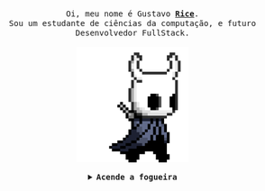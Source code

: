 <p align="center">
  <br>
  <samp>
    Oi, meu nome é Gustavo <b><a rel="nofollow noopener noreferrer" target="_blank" href="https://gustavorice.github.io/site-portfolio-ionia/
">Rice</a></b>.
    <br>Sou um estudante de ciências da computação, e futuro Desenvolvedor FullStack.<br>

</samp>
<br>
  <img src="https://raw.githubusercontent.com/TanZng/TanZng/master/assets/hollor_knight3.gif" width="200"/>

</p>


<details align="center">

<summary> <b> <samp> Acende a fogueira </samp></b></summary>
<samp>
 <b><h2 style="color: #fc6203">F O G U E I R A &nbsp; A C E S A !</h2> </b>

<img src="https://raw.githubusercontent.com/TanZng/TanZng/master/assets/bonefire.gif" width="200"/>

<p style="text-align = center">Meus últimos projetos:</p> <br><a href="https://gustavorice.github.io/site-portfolio-ionia/
">Portfólio de uma agência de freelances que abri com um amigo.</a> <br>
  <a href="https://gustavorice.github.io/calculadora/"> Calculadora desenvolvida em HTML/CSS e JavaScript</a>



</samp>
</details>
